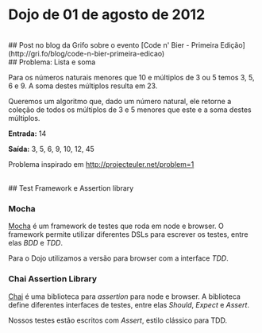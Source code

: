 # Dojo de 01 de agosto de 2012

<br>
## Post no blog da Grifo sobre o evento
[Code n' Bier - Primeira Edição](http://gri.fo/blog/code-n-bier-primeira-edicao)

<br>
## Problema: Lista e soma

Para os números naturais menores que 10 e múltiplos de 3 ou 5 temos 3, 5, 6 e 9. A soma destes múltiplos resulta em 23.

Queremos um algoritmo que, dado um número natural, ele retorne a coleção de todos os múltiplos de 3 e 5 menores que este e a soma destes múltiplos.

**Entrada:** 14

**Saída:** 3, 5, 6, 9, 10, 12, 45

Problema inspirado em <http://projecteuler.net/problem=1>

<br>
## Test Framework e Assertion library

### Mocha
[Mocha](http://visionmedia.github.com/mocha/) é um framework de testes que roda em node e browser. O framework permite utilizar diferentes DSLs para escrever os testes, entre elas *BDD* e *TDD*.

Para o Dojo utilizamos a versão para browser com a interface *TDD*.

### Chai Assertion Library
[Chai](http://chaijs.com/) é uma biblioteca para *assertion* para node e browser. A biblioteca define diferentes interfaces de testes, entre elas *Should*, *Expect* e *Assert*.

Nossos testes estão escritos com *Assert*, estilo clássico para TDD. 

